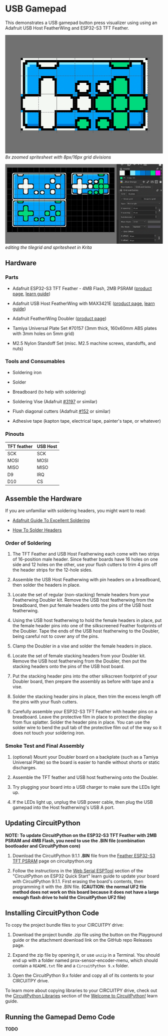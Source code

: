 <!-- SPDX-License-Identifier: MIT -->
<!-- SPDX-FileCopyrightText: Copyright 2024 Sam Blenny -->
# USB Gamepad

This demonstrates a USB gamepad button press visualizer using using an Adafruit
USB Host FeatherWing and ESP32-S3 TFT Feather.

![zoomed in view of spritesheet with parts of a gamepad](spritesheet-8x-zoom.png)
<br>*8x zoomed spritesheet with 8px/16px grid divisions*

![screenshot of making a gamepad spritesheet in Krita](tilegrid-in-krita.png)
<br>*editing the tilegrid and spritesheet in Krita*


## Hardware


### Parts

- Adafruit ESP32-S3 TFT Feather - 4MB Flash, 2MB PSRAM
  ([product page](https://www.adafruit.com/product/5483),
  [learn guide](https://learn.adafruit.com/adafruit-esp32-s3-tft-feather))

- Adafruit USB Host FeatherWing with MAX3421E
  ([product page](https://www.adafruit.com/product/5858),
  [learn guide](https://learn.adafruit.com/adafruit-usb-host-featherwing-with-max3421e))

- Adafruit FeatherWing Doubler
  ([product page](https://www.adafruit.com/product/2890))

- Tamiya Universal Plate Set #70157
  (3mm thick, 160x60mm ABS plates with 3mm holes on 5mm grid)

- M2.5 Nylon Standoff Set
  (misc. M2.5 machine screws, standoffs, and nuts)


### Tools and Consumables

- Soldering iron

- Solder

- Breadboard (to help with soldering)

- Soldering Vise (Adafruit [#3197](https://www.adafruit.com/product/3197) or
  similar)

- Flush diagonal cutters
  (Adafruit [#152](https://www.adafruit.com/product/152) or similar)

- Adhesive tape (kapton tape, electrical tape, painter's tape, or whatever)


### Pinouts

| TFT feather | USB Host |
| ----------- | -------- |
|  SCK        |  SCK     |
|  MOSI       |  MOSI    |
|  MISO       |  MISO    |
|  D9         |  IRQ     |
|  D10        |  CS      |


## Assemble the Hardware

If you are unfamiliar with soldering headers, you might want to read:

- [Adafruit Guide To Excellent Soldering](https://learn.adafruit.com/adafruit-guide-excellent-soldering/tools)

- [How To Solder Headers](https://learn.adafruit.com/how-to-solder-headers)


### Order of Soldering

1. The TFT Feather and USB Host Featherwing each come with two strips of
   16-position male header. Since feather boards have 16 holes on one side and
   12 holes on the other, use your flush cutters to trim 4 pins off the header
   strips for the 12-hole sides.

2. Assemble the USB Host Featherwing with pin headers on a breadboard, then
   solder the headers in place.

3. Locate the set of regular (non-stacking) female headers from your
   Featherwing Doubler kit. Remove the USB host featherwing from
   the breadboard, then put female headers onto the pins of the USB
   host featherwing.

4. Using the USB host featherwing to hold the female headers in place, put the
   female header pins into one of the silkscreened Feather footprints of the
   Doubler. Tape the ends of the USB host featherwing to the Doubler, being
   careful not to cover any of the pins.

5. Clamp the Doubler in a vise and solder the female headers in place.

6. Locate the set of female stacking headers from your Doubler kit. Remove the
   USB host featherwing from the Doubler, then put the stacking headers onto
   the pins of the USB host board.

7. Put the stacking header pins into the other silkscreen footprint of your
   Doubler board, then prepare the assembly as before with tape and a vise.

8. Solder the stacking header pins in place, then trim the excess length off
   the pins with your flush cutters.

9. Carefully assemble your ESP32-S3 TFT Feather with header pins on a
   breadboard. Leave the protective film in place to protect the display from
   flux splatter. Solder the header pins in place. You can use the solder wire
   to bend the pull tab of the protective film out of the way so it does not
   touch your soldering iron.


### Smoke Test and Final Assembly

1. (optional) Mount your Doubler board on a backplate (such as a Tamiya
   Universal Plate) so the board is easier to handle without shorts or static
   discharges.

2. Assemble the TFT feather and USB host featherwing onto the Doubler.

3. Try plugging your board into a USB charger to make sure the LEDs light up.

4. If the LEDs light up, unplug the USB power cable, then plug the USB gamepad
   into the Host featherwing's USB A port.


## Updating CircuitPython

**NOTE: To update CircuitPython on the ESP32-S3 TFT Feather with 2MB PSRAM and
4MB Flash, you need to use the .BIN file (combination bootloader and
CircuitPython core)**

1. Download the CircuitPython 9.1.1 **.BIN** file from the
   [Feather ESP32-S3 TFT PSRAM](https://circuitpython.org/board/adafruit_feather_esp32s3_tft/)
   page on circuitpython.org

2. Follow the instructions in the
   [Web Serial ESPTool](https://learn.adafruit.com/circuitpython-with-esp32-quick-start/web-serial-esptool)
   section of the "CircuitPython on ESP32 Quick Start" learn guide to update
   your board with CircuitPython 9.1.1. First erasing the board's contents,
   then programming it with the .BIN file. **(CAUTION: the normal UF2 file
   method does not work on this board because it does not have a large enough
   flash drive to hold the CircuitPython UF2 file)**


## Installing CircuitPython Code

To copy the project bundle files to your CIRCUITPY drive:

1. Download the project bundle .zip file using the button on the Playground
   guide or the attachment download link on the GitHub repo Releases page.

2. Expand the zip file by opening it, or use `unzip` in a Terminal. You should
   end up with a folder named prox-sensor-encoder-menu, which should contain a
   `README.txt` file and a `CircuitPython 9.x` folder.

3. Open the CircuitPython 9.x folder and copy all of its contents to your
   CIRCUITPY drive.

To learn more about copying libraries to your CIRCUITPY drive, check out the
[CircuitPython Libraries](https://learn.adafruit.com/welcome-to-circuitpython/circuitpython-libraries)
section of the
[Welcome to CircuitPython!](https://learn.adafruit.com/welcome-to-circuitpython)
learn guide.


## Running the Gamepad Demo Code

**TODO**
